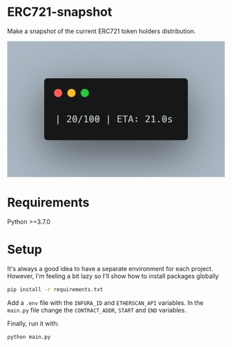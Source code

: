 # ERC721-snapshot
Make a snapshot of the current ERC721 token holders distribution.

![Demo gif](https://github.com/0xApeToshi/ERC721-snapshot/blob/main/demo.gif)

# Requirements
Python >=3.7.0

# Setup
It's always a good idea to have a separate environment for each project.
However, I'm feeling a bit lazy so I'll show how to install packages globally

```bash
pip install -r requirements.txt
```

Add a `.env` file with the `INFURA_ID` and `ETHERSCAN_API` variables.
In the `main.py` file change the `CONTRACT_ADDR`, `START` and `END` variables.

Finally, run it with:

```bash
python main.py
```
